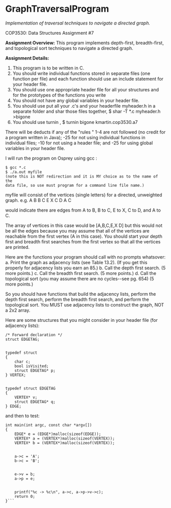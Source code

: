 # GraphTraversalProgram
*Implementation of traversal techniques to navigate a directed graph.*

COP3530: Data Structures
Assignment #7 

**Assignment Overview:**
This program implements depth-first, breadth-first, and topological sort techniques to navigate a directed graph.

**Assignment Details:**
1.  This program is to be written in C.
2.  You should write individual functions stored in separate files (one 
function per file) and each function should use an include statement
for your header file.
3.  You should use one appropriate header file for all your structures 
and for the prototypes of the functions you write
4.  You should not have any global variables in your 
header file. 
5.  You should use put all your .c's and your headerfile 
myheader.h  in a separate folder
and shar those files together, $ shar -T *.c  myheader.h >bigone
6.  You should use turnin , $ turnin bigone kmartin.cop3530.a7

There will be deducts if any of the "rules " 1-4 are not followed (no 
credit for a program written in Java);
 -25 for not using individual functions in individual files;
 -10 for not using a header file;
and -25 for using global variables in your header file.

I will run the program on Osprey using gcc :
```
$ gcc *.c
$ ./a.out myfile
(note this is NOT redirection and it is MY choice as to the name of the 
data file, so use must program for a command line file name.) 
```
  
myfile will consist of the vertices (single letters) for a directed, 
unweighted graph.
e.g.  A  B
      B  C
      E  X
      C  D
      A  C    

would indicate there are edges from A to B, B to C, E to X, C to D, and
A to C.

The array of vertices in this case would be [A,B,C,E,X D]
but this would not be all the edges because you may assume that all of 
the vertices are reachable from the first vertex (A in this case).
You should start your depth first and breadth first searches from the 
first vertex so that all the vertices are printed.

Here are the functions your program should call with no prompts whatsover:
a. Print the graph as  adjacency lists (see Table 13.2).  (If you get this properly for
adjacency lists you earn  an 85.)
b. Call the depth first search. (5 more points.)
c. Call the breadth first search. (5 more points.)
d. Call the topological sort (you may assume there are 
no cycles--see pg. 654) (5 more points.)

So you should have functions that build the adjacency lists, perform the 
depth first search, perform the breadth first search, and perform the 
topological sort.   You MUST use adjacency lists to construct the graph,
NOT a 2x2 array. 

Here are some structures that you might consider in your header file (for
adjacency lists):
```
/* Forward declaration */
struct EDGETAG;


typedef struct
{
    char c;
    bool isVisited;
    struct EDGETAG* p;
} VERTEX;


typedef struct EDGETAG
{
    VERTEX* v;
    struct EDGETAG* q;
} EDGE;
```


and then to test:
```
int main(int argc, const char *argv[])
{
    EDGE* e = (EDGE*)malloc(sizeof(EDGE));
    VERTEX* a = (VERTEX*)malloc(sizeof(VERTEX));
    VERTEX* b = (VERTEX*)malloc(sizeof(VERTEX));


    a->c = 'A';
    b->c = 'B';


    e->v = b;
    a->p = e;


    printf("%c -> %c\n", a->c, a->p->v->c);
    return 0;
}```


